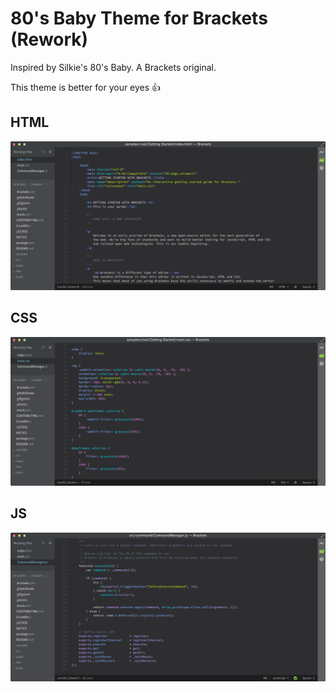 80's Baby Theme for Brackets (Rework)
============================

Inspired by Silkie's 80's Baby. A Brackets original.

This theme is better for your eyes :+1:

## HTML
![HTML Screenshot](https://github.com/Brackets-Themes/80sBaby/blob/master/screenshots/html.png)

## CSS
![CSS Screenshot](https://github.com/Brackets-Themes/80sBaby/blob/master/screenshots/css.png)

## JS
![JS Screenshot](https://github.com/Brackets-Themes/80sBaby/blob/master/screenshots/js.png)
